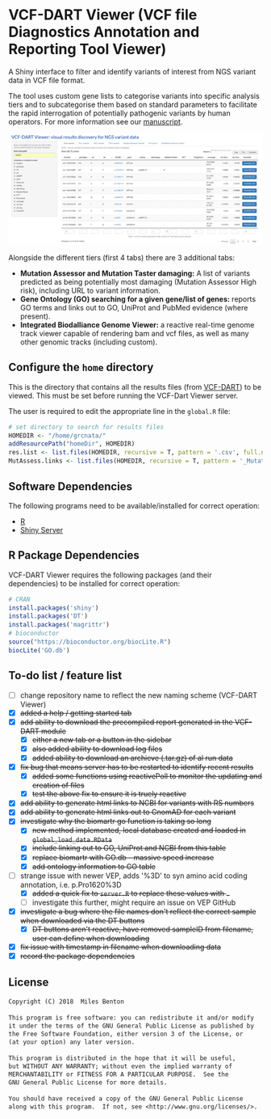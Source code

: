 # VCF-DART Viewer (VCF file Diagnostics Annotation and Reporting Tool Viewer)

A Shiny interface to filter and identify variants of interest from NGS variant data in VCF file format.

The tool uses custom gene lists to categorise variants into specific analysis tiers and to subcategorise them based on standard parameters to facilitate the rapid interrogation of potentially pathogenic variants by human operators. For more information see our [manuscript](https://www.authorea.com/users/21564/articles/298265-a-customisable-scripting-system-for-identification-and-filtration-of-clinically-relevant-genetic-variants-in-whole-exome-or-large-gene-panel-data#).

![example screenshot](images/example_screenshot.png)

Alongside the different tiers (first 4 tabs) there are 3 additional tabs:

  - **Mutation Assessor and Mutation Taster damaging:** A list of variants predicted as being potentially most damaging (Mutation Assessor High risk), including URL to variant information.
  - **Gene Ontology (GO) searching for a given gene/list of genes:** reports GO terms and links out to GO, UniProt and PubMed evidence (where present).
  - **Integrated Biodalliance Genome Viewer:** a reactive real-time genome track viewer capable of rendering bam and vcf files, as well as many other genomic tracks (including custom).

## Configure the `home` directory

This is the directory that contains all the results files (from [VCF-DART](https://github.com/sirselim/diagnostics_exome_reporting)) to be viewed. This must be set before running the VCF-Dart Viewer server.

The user is required to edit the appropriate line in the `global.R` file:

```R
# set directory to search for results files
HOMEDIR <- "/home/grcnata/"
addResourcePath("homeDir", HOMEDIR)
res.list <- list.files(HOMEDIR, recursive = T, pattern = '.csv', full.names = T)
MutAssess.links <- list.files(HOMEDIR, recursive = T, pattern = '_MutationAssessor_links_', full.names = T)
```

## Software Dependencies

The following programs need to be available/installed for correct operation:

  - [R](https://www.r-project.org/)
  - [Shiny Server](https://www.rstudio.com/products/shiny/shiny-server/)

## R Package Dependencies

VCF-DART Viewer requires the following packages (and their dependencies) to be installed for correct operation:

```R
# CRAN
install.packages('shiny')
install.packages('DT')
install.packages('magrittr')
# bioconductor
source("https://bioconductor.org/biocLite.R")
biocLite('GO.db')
```

## To-do list / feature list

  - [ ] change repository name to reflect the new naming scheme (VCF-DART Viewer)
  - [x] ~~added a help / getting started tab~~
  - [x] ~~add ability to download the precompiled report generated in the VCF-DART module~~
    + [x] ~~either a new tab or a button in the sidebar~~
    + [x] ~~also added ability to download log files~~
    + [x] ~~added ability to download an archieve (.tar.gz) of al run data~~
  - [x] ~~fix bug that means server has to be restarted to identify recent results~~
    + [x] ~~added some functions using reactivePoll to monitor the updating and creation of files~~
    + [x] ~~test the above fix to ensure it is truely reactive~~
  - [x] ~~add ability to generate html links to NCBI for variants with RS numbers~~
  - [x] ~~add ability to generate html links out to GnomAD for each variant~~
  - [x] ~~investigate why the biomartr go function is taking so long~~
    + [x] ~~new method implemented, local database created and loaded in `global_load_data.RData`~~
    + [x] ~~include linking out to GO, UniProt and NCBI from this table~~
    + [x] ~~replace biomartr with GO.db - massive speed increase~~
    + [x] ~~add ontology information to GO table~~
  - [ ] strange issue with newer VEP, adds '%3D' to syn amino acid coding annotation, i.e. p.Pro1620%3D
    + [x] ~~added a quick fix to `server.R` to replace these values with `.`~~
    + [ ] investigate this further, might require an issue on VEP GitHub
  - [x] ~~investigate a bug where the file names don't reflect the correct sample when downloaded via the DT buttons~~
    + [x] ~~DT buttons aren't reactive, have removed sampleID from filename, user can define when downloading~~
  - [x] ~~fix issue with timestamp in filename when downloading data~~
  - [x] ~~record the package dependencies~~

  ## License

    Copyright (C) 2018  Miles Benton

    This program is free software: you can redistribute it and/or modify
    it under the terms of the GNU General Public License as published by
    the Free Software Foundation, either version 3 of the License, or
    (at your option) any later version.

    This program is distributed in the hope that it will be useful,
    but WITHOUT ANY WARRANTY; without even the implied warranty of
    MERCHANTABILITY or FITNESS FOR A PARTICULAR PURPOSE.  See the
    GNU General Public License for more details.

    You should have received a copy of the GNU General Public License
    along with this program.  If not, see <http://www.gnu.org/licenses/>.